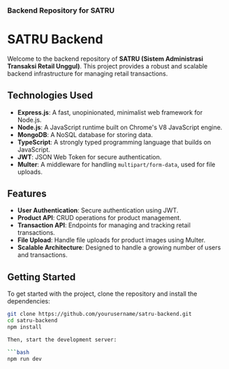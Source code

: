 
### Backend Repository for SATRU

# SATRU Backend

Welcome to the backend repository of **SATRU (Sistem Administrasi Transaksi Retail Unggul)**. This project provides a robust and scalable backend infrastructure for managing retail transactions.

## Technologies Used

- **Express.js**: A fast, unopinionated, minimalist web framework for Node.js.
- **Node.js**: A JavaScript runtime built on Chrome's V8 JavaScript engine.
- **MongoDB**: A NoSQL database for storing data.
- **TypeScript**: A strongly typed programming language that builds on JavaScript.
- **JWT**: JSON Web Token for secure authentication.
- **Multer**: A middleware for handling `multipart/form-data`, used for file uploads.

## Features

- **User Authentication**: Secure authentication using JWT.
- **Product API**: CRUD operations for product management.
- **Transaction API**: Endpoints for managing and tracking retail transactions.
- **File Upload**: Handle file uploads for product images using Multer.
- **Scalable Architecture**: Designed to handle a growing number of users and transactions.

## Getting Started

To get started with the project, clone the repository and install the dependencies:

```bash
git clone https://github.com/yourusername/satru-backend.git
cd satru-backend
npm install

Then, start the development server:

```bash
npm run dev
